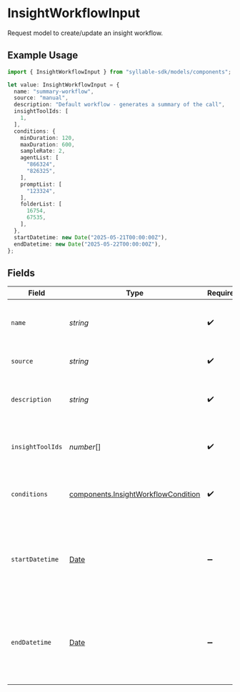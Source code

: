 # InsightWorkflowInput

Request model to create/update an insight workflow.

## Example Usage

```typescript
import { InsightWorkflowInput } from "syllable-sdk/models/components";

let value: InsightWorkflowInput = {
  name: "summary-workflow",
  source: "manual",
  description: "Default workflow - generates a summary of the call",
  insightToolIds: [
    1,
  ],
  conditions: {
    minDuration: 120,
    maxDuration: 600,
    sampleRate: 2,
    agentList: [
      "866324",
      "826325",
    ],
    promptList: [
      "123324",
    ],
    folderList: [
      16754,
      67535,
    ],
  },
  startDatetime: new Date("2025-05-21T00:00:00Z"),
  endDatetime: new Date("2025-05-22T00:00:00Z"),
};
```

## Fields

| Field                                                                                              | Type                                                                                               | Required                                                                                           | Description                                                                                        | Example                                                                                            |
| -------------------------------------------------------------------------------------------------- | -------------------------------------------------------------------------------------------------- | -------------------------------------------------------------------------------------------------- | -------------------------------------------------------------------------------------------------- | -------------------------------------------------------------------------------------------------- |
| `name`                                                                                             | *string*                                                                                           | :heavy_check_mark:                                                                                 | Human-readable name of insight workflow                                                            | summary-workflow                                                                                   |
| `source`                                                                                           | *string*                                                                                           | :heavy_check_mark:                                                                                 | Source of the insight workflow                                                                     | agent                                                                                              |
| `description`                                                                                      | *string*                                                                                           | :heavy_check_mark:                                                                                 | Text description of insight workflow                                                               | Default workflow - generates a summary of the call                                                 |
| `insightToolIds`                                                                                   | *number*[]                                                                                         | :heavy_check_mark:                                                                                 | List of IDs of insight tool configurations used in the workflow                                    | [<br/>1<br/>]                                                                                      |
| `conditions`                                                                                       | [components.InsightWorkflowCondition](../../models/components/insightworkflowcondition.md)         | :heavy_check_mark:                                                                                 | Model for the conditions that trigger an insight workflow.                                         |                                                                                                    |
| `startDatetime`                                                                                    | [Date](https://developer.mozilla.org/en-US/docs/Web/JavaScript/Reference/Global_Objects/Date)      | :heavy_minus_sign:                                                                                 | Timestamp for when the insight workflow should start. An empty value indicates start on activation | 2025-05-21T00:00:00Z                                                                               |
| `endDatetime`                                                                                      | [Date](https://developer.mozilla.org/en-US/docs/Web/JavaScript/Reference/Global_Objects/Date)      | :heavy_minus_sign:                                                                                 | Timestamp of when the insight workflow should end. An empty value indicates no end                 | 2025-05-22T00:00:00Z                                                                               |